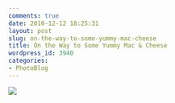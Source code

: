 ```yaml
---
comments: true
date: 2010-12-12 18:25:31
layout: post
slug: on-the-way-to-some-yummy-mac-cheese
title: On the Way to Some Yummy Mac & Cheese
wordpress_id: 3940
categories:
- PhotoBlog
---
```


![](http://ryanfitzer.com/main/wp-content/uploads/2010/12/photo4-950x709.jpg)
